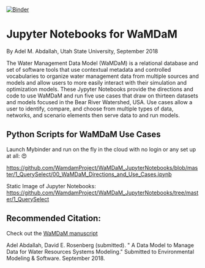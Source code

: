 [![Binder](https://mybinder.org/badge.svg)](https://mybinder.org/v2/gh/WamdamProject/WaMDaM_JupyterNotebooks/master)


# Jupyter Notebooks for WaMDaM   

By Adel M. Abdallah, Utah State University, September 2018    

The Water Management Data Model (WaMDaM) is a relational database and set of software tools that use contextual metadata and controlled vocabularies to organize water management data from multiple sources and models and allow users to more easily interact with their simulation and optimization models. These Jypyter Notebooks provide the directions and code to use WaMDaM and run five use cases that draw on thirteen datasets and models focused in the Bear River Watershed, USA. Use cases allow a user to identify, compare, and choose from multiple types of data, networks, and scenario elements then serve data to and run models.     

## Python Scripts for WaMDaM Use Cases    
Launch Mybinder and run on the fly in the cloud with no login or any set up at all:  :heart_eyes:   

https://github.com/WamdamProject/WaMDaM_JupyterNotebooks/blob/master/1_QuerySelect/00_WaMDaM_Directions_and_Use_Cases.ipynb

Static Image of Jupyter Notebooks: https://github.com/WamdamProject/WaMDaM_JupyterNotebooks/tree/master/1_QuerySelect


## Recommended Citation: 
Check out the [WaMDaM manuscript](https://github.com/WamdamProject/WaMDaM_JupyterNotebooks/tree/master/Manuscript)     

Adel Abdallah, David E. Rosenberg (submitted). " A Data Model to Manage Data for Water Resources Systems Modeling." Submitted to Environmental Modeling & Software. September 2018. 
